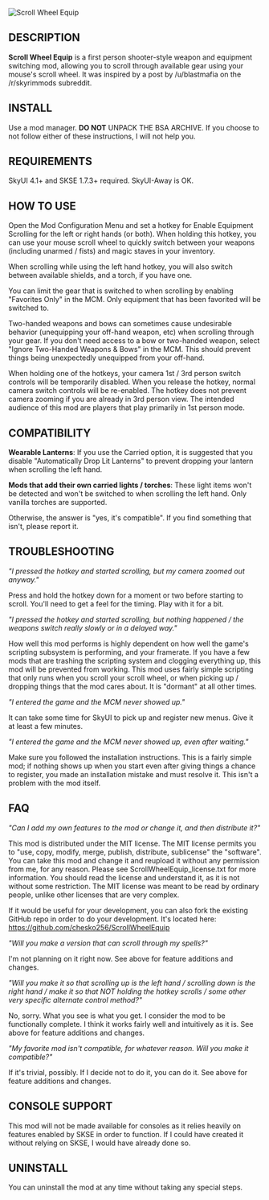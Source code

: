 ![Scroll Wheel Equip](http://i.imgur.com/QZMCA34.png)

## DESCRIPTION

**Scroll Wheel Equip** is a first person shooter-style weapon and equipment switching mod, allowing you to scroll through available gear using your mouse's scroll wheel. It was inspired by a post by /u/blastmafia on the /r/skyrimmods subreddit.


## INSTALL

Use a mod manager. **DO NOT** UNPACK THE BSA ARCHIVE. If you choose to not follow either of these instructions, I will not help you.


## REQUIREMENTS

SkyUI 4.1+ and SKSE 1.7.3+ required. SkyUI-Away is OK.


## HOW TO USE

Open the Mod Configuration Menu and set a hotkey for Enable Equipment Scrolling for the left or right hands (or both). When holding this hotkey, you can use your mouse scroll wheel to quickly switch between your weapons (including unarmed / fists) and magic staves in your inventory.

When scrolling while using the left hand hotkey, you will also switch between available shields, and a torch, if you have one.

You can limit the gear that is switched to when scrolling by enabling "Favorites Only" in the MCM. Only equipment that has been favorited will be switched to.

Two-handed weapons and bows can sometimes cause undesirable behavior (unequipping your off-hand weapon, etc) when scrolling through your gear. If you don't need access to a bow or two-handed weapon, select "Ignore Two-Handed Weapons & Bows" in the MCM. This should prevent things being unexpectedly unequipped from your off-hand.

When holding one of the hotkeys, your camera 1st / 3rd person switch controls will be temporarily disabled. When you release the hotkey, normal camera switch controls will be re-enabled. The hotkey does not prevent camera zooming if you are already in 3rd person view. The intended audience of this mod are players that play primarily in 1st person mode.


## COMPATIBILITY

**Wearable Lanterns**: If you use the Carried option, it is suggested that you disable "Automatically Drop Lit Lanterns" to prevent dropping your lantern when scrolling the left hand.    

**Mods that add their own carried lights / torches**: These light items won't be detected and won't be switched to when scrolling the left hand. Only vanilla torches are supported.

Otherwise, the answer is "yes, it's compatible". If you find something that isn't, please report it.


## TROUBLESHOOTING

*"I pressed the hotkey and started scrolling, but my camera zoomed out anyway."*

Press and hold the hotkey down for a moment or two before starting to scroll. You'll need to get a feel for the timing. Play with it for a bit.

*"I pressed the hotkey and started scrolling, but nothing happened / the weapons switch really slowly or in a delayed way."*

How well this mod performs is highly dependent on how well the game's scripting subsystem is performing, and your framerate. If you have a few mods that are trashing the scripting system and clogging everything up, this mod will be prevented from working. This mod uses fairly simple scripting that only runs when you scroll your scroll wheel, or when picking up / dropping things that the mod cares about. It is "dormant" at all other times.

*"I entered the game and the MCM never showed up."*

It can take some time for SkyUI to pick up and register new menus. Give it at least a few minutes.

*"I entered the game and the MCM never showed up, even after waiting."*

Make sure you followed the installation instructions. This is a fairly simple mod; if nothing shows up when you start even after giving things a chance to register, you made an installation mistake and must resolve it. This isn't a problem with the mod itself.


## FAQ

*"Can I add my own features to the mod or change it, and then distribute it?"*

This mod is distributed under the MIT license. The MIT license permits you to "use, copy, modify, merge, publish, distribute, sublicense" the "software". You can take this mod and change it and reupload it without any permission from me, for any reason. Please see ScrollWheelEquip_license.txt for more information. You should read the license and understand it, as it is not without some restriction. The MIT license was meant to be read by ordinary people, unlike other licenses that are very complex.

If it would be useful for your development, you can also fork the existing GitHub repo in order to do your development. It's located here: https://github.com/chesko256/ScrollWheelEquip

*"Will you make a version that can scroll through my spells?"*

I'm not planning on it right now. See above for feature additions and changes.

*"Will you make it so that scrolling up is the left hand / scrolling down is the right hand / make it so that NOT holding the hotkey scrolls / some other very specific alternate control method?"*

No, sorry. What you see is what you get. I consider the mod to be functionally complete. I think it works fairly well and intuitively as it is. See above for feature additions and changes.

*"My favorite mod isn't compatible, for whatever reason. Will you make it compatible?"*

If it's trivial, possibly. If I decide not to do it, you can do it. See above for feature additions and changes.


## CONSOLE SUPPORT

This mod will not be made available for consoles as it relies heavily on features enabled by SKSE in order to function. If I could have created it without relying on SKSE, I would have already done so.


## UNINSTALL

You can uninstall the mod at any time without taking any special steps.
